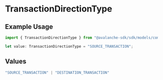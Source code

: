 # TransactionDirectionType

## Example Usage

```typescript
import { TransactionDirectionType } from "@avalanche-sdk/sdk/models/components";

let value: TransactionDirectionType = "SOURCE_TRANSACTION";
```

## Values

```typescript
"SOURCE_TRANSACTION" | "DESTINATION_TRANSACTION"
```